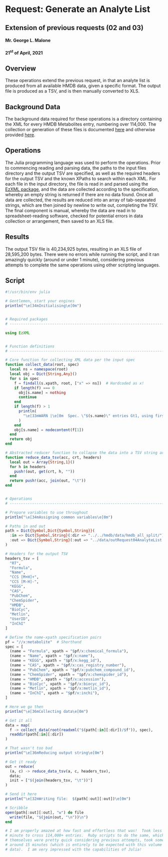 # Request:  Generate an Analyte List
## Extension of previous requests (02 and 03)
#### Mr. George L. Malone
#### 21<sup>st</sup> of April, 2021


## Overview

These operations extend the previous request, in that an analyte list is
produced from all available HMDB data, given a specific format.  The output
file is produced as a TSV, and is then manually converted to XLS.


## Background Data

The background data required for these operations is a directory containing the
XML for every HMDB Metabolites entry, numbering over 114,000.  The collection
or generation of these files is documented [here][1] and otherwise provided
[here][2].


## Operations

The Julia programming language was used to perform the operations.  Prior to
commencing reading and parsing data, the paths to the input files directory and
the output TSV are specified, as well as the required headers for the output
TSV and the known XPaths to search within each XML.  For each file in the input
directory, the file is read in and parsed using the [EzXML package][3], and the
data are collected according to the specification, whereby an empty string is
returned if there are no data found.  Once all data are collected, the results
are reduced into an array of tab-separated strings, which are then joined by
newline to write out, completing the TSV.  The final component is manual,
whereby the data are read in to spreadsheet-reading software, checked for
potential errors in data collection or arrangement, then saved to an XLS file.


## Results

The output TSV file is 40,234,925 bytes, resulting in an XLS file of 28,595,200
bytes.  There were no errors while running the script, and it ran amazingly
quickly (around or under 1 minute), considering previous attempts to complete
the same operations using other scripting languages.


## Script

```julia
#!/usr/bin/env julia

# Gentlemen, start your engines
println("\e[34mInitialising\e[0m")


# Required packages
# -----------------------------------------------------------------------------

using EzXML


# Function definitions
# -----------------------------------------------------------------------------

# Core function for collecting XML data per the input spec
function collect_data(root, spec)
  local ns = namespace(root)
  local obj = Dict{String,Any}()
  for s in spec
    f = findall(s.xpath, root, ["x" => ns])  # Hardcoded as x!
    if length(f) === 0
      obj[s.name] = nothing
      continue
    end
    if length(f) > 1
      println(
        "\e[33mWARN |\e[0m  Spec. \"$(s.name)\" entries Gt1, using first"
      )
    end
    obj[s.name] = nodecontent(f[1])
  end
  return obj
end

# Abstracted reducer function to collapse the data into a TSV string array
function reduce_data_tsv(acc, crt, headers)
  local out = Array{String,1}()
  for h in headers
    push!(out, get(crt, h, ""))
  end
  return push!(acc, join(out, "\t"))
end


# Operations
# -----------------------------------------------------------------------------

# Prepare variables to use throughout
println("\e[34mAssigning common variables\e[0m")

# Paths in and out
path = Dict{Symbol,Dict{Symbol,String}}(
  :in => Dict{Symbol,String}(:dir => "../../hmdb/data/hmdb_all_split/"),
  :out => Dict{Symbol,String}(:out => "../data/outRequest04AnalyteList.tsv"),
)

# Headers for the output TSV
headers_tsv = [
  "RT",
  "Formula",
  "Name",
  "CCS [M+H]+",
  "CCS [M-H]-",
  "KEGG",
  "CAS",
  "PubChem",
  "ChemSpider",
  "HMDB",
  "BioCyc",
  "Metlin",
  "UserID",
  "InChI"
]

# Define the name-xpath specification pairs
pf = "//x:metabolite"  # Shorthand
spec = [
  (name = "Formula", xpath = "$pf/x:chemical_formula"),
  (name = "Name", xpath = "$pf/x:name"),
  (name = "KEGG", xpath = "$pf/x:kegg_id"),
  (name = "CAS", xpath = "$pf/x:cas_registry_number"),
  (name = "PubChem", xpath = "$pf/x:pubchem_compound_id"),
  (name = "ChemSpider", xpath = "$pf/x:chemspider_id"),
  (name = "HMDB", xpath = "$pf/x:accession"),
  (name = "BioCyc", xpath = "$pf/x:biocyc_id"),
  (name = "Metlin", xpath = "$pf/x:metlin_id"),
  (name = "InChI", xpath = "$pf/x:inchi"),
]

# Here we go then
println("\e[36mCollecting data\e[0m")

# Get it all
data = map(
  f -> collect_data(root(readxml("$(path[:in][:dir])/$f")), spec),
  readdir(path[:in][:dir])
)

# That wasn't too bad
println("\e[36mReducing output string\e[0m")

# Get it ready
out = reduce(
  (a, c) -> reduce_data_tsv(a, c, headers_tsv),
  data;
  init = ["$(join(headers_tsv, "\t"))"]
)

# Send it here
println("\e[32mWriting file:  $(path[:out][:out])\e[0m")

# Scribble
open(path[:out][:out], "w") do file
  write(file, "$(join(out, "\n"))\n")
end

# I am properly amazed at how fast and effortless that was!  Took less than a
# minute to cross 114,000+ entries.  Ruby scripts to do the same, which
# themselves were pretty quick considering previous attempts, took somewhere
# around 15 minutes (which is entirely to be expected with this volume of
# data).  I am very impressed with the capabilities of Julia!
```


[1]:https://github.com/glm729/splitHmdbXml/blob/master/splitHmdbXmlMetabolitesAll.rb
[2]:https://github.com/glm729/mtdtag/blob/master/collect/collect00Hmdb.rb
[3]:https://github.com/JuliaIO/EzXML.jl
